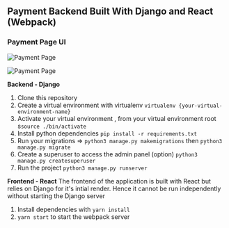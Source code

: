 ## Payment Backend Built With Django and React (Webpack)

### Payment Page UI
![Payment Page](https://dev-to-uploads.s3.amazonaws.com/uploads/articles/0zwzl9j6v1fmhek2hmnz.png)

![Payment Page](https://dev-to-uploads.s3.amazonaws.com/uploads/articles/6ccttommcw3ov1md5g72.png)

**Backend - Django**

1. Clone this repository
2. Create a virtual environment with virtualenv `virtualenv {your-virtual-environment-name}`
3. Activate your virtual environment , from your virtual environment root s`source ./bin/activate`
4. Install python dependencies `pip install -r requirements.txt`
5. Run your migrations => `python3 manage.py makemigrations` then `python3 manage.py migrate`
6. Create a superuser to access the admin panel (option) `python3 manage.py createsuperuser`
7.  Run the project `python3 manage.py runserver`


**Frontend - React**
The frontend of the application is built with React but relies on Django for it's intial render. Hence it cannot be run independently without starting the Django server
1. Install  dependencies with  `yarn install`
2. `yarn start` to start the webpack server

